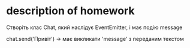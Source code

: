 # description of homework
Створіть клас Chat, який наслідує EventEmitter, і має подію message

chat.send('Привіт') → має викликати 'message' з переданим текстом
